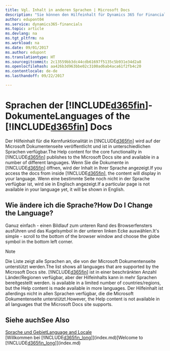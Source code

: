```yaml
---
title: Vgl. Inhalt in anderen Sprachen | Microsoft Docs
description: "Sie können den Hilfeinhalt für Dynamics 365 for Financials in anderen Sprachen anzeigen."
author: edupont04
ms.service: dynamics365-financials
ms.topic: article
ms.devlang: na
ms.tgt_pltfrm: na
ms.workload: na
ms.date: 09/01/2017
ms.author: edupont
ms.translationtype: HT
ms.sourcegitcommit: 2c13559bb3dc44cdb61697f5135c5b931e34d2a8
ms.openlocfilehash: aa426b3d963bbe02c3100ad6ab4aca61f2fb4c20
ms.contentlocale: de-de
ms.lasthandoff: 09/22/2017

---
```

# <a name="languages-of-the-included365finincludesd365finmdmd-docs"></a><span data-ttu-id="7b456-103">Sprachen der [!INCLUDE[d365fin](includes/d365fin_md.md)]-Dokumente</span><span class="sxs-lookup"><span data-stu-id="7b456-103">Languages of the [!INCLUDE[d365fin](includes/d365fin_md.md)] Docs</span></span>
<span data-ttu-id="7b456-104">Der Hilfeinhalt für die Kernfunktionalität in [!INCLUDE[d365fin](includes/d365fin_md.md)] wird auf der Microsoft Dokumentenseite veröffentlicht und ist in unterschiedlichen Sprachen verfügbar.</span><span class="sxs-lookup"><span data-stu-id="7b456-104">The Help content for the core functionality in [!INCLUDE[d365fin](includes/d365fin_md.md)] publishes to the Microsoft Docs site and available in a number of different languages.</span></span> <span data-ttu-id="7b456-105">Wenn Sie die Dokumente in [!INCLUDE[d365fin](includes/d365fin_md.md)] öffnen, wird der Inhalt in Ihrer Sprache angezeigt.</span><span class="sxs-lookup"><span data-stu-id="7b456-105">If you access the docs from inside [!INCLUDE[d365fin](includes/d365fin_md.md)], the content will display in your language.</span></span> <span data-ttu-id="7b456-106">Wenn eine bestimmte Seite noch nicht in der Sprache verfügbar ist, wird sie in Englisch angezeigt.</span><span class="sxs-lookup"><span data-stu-id="7b456-106">If a particular page is not available in your language yet, it will be shown in English.</span></span>

## <a name="how-do-i-change-the-language"></a><span data-ttu-id="7b456-107">Wie ändere ich die Sprache?</span><span class="sxs-lookup"><span data-stu-id="7b456-107">How Do I Change the Language?</span></span>
<span data-ttu-id="7b456-108">Ganuz einfach - einen Bildlauf zum unteren Rand des Browserfensters ausführen und das Kugelsymbol in der unteren linken Ecke auswählen.</span><span class="sxs-lookup"><span data-stu-id="7b456-108">It's simple - scroll to the bottom of the browser window and choose the globe symbol in the bottom left corner.</span></span>

> [!NOTE]  
> <span data-ttu-id="7b456-109">Die Liste zeigt alle Sprachen an, die von der Microsoft Dokumentenseite unterstützt werden.</span><span class="sxs-lookup"><span data-stu-id="7b456-109">The list shows all languages that are supported by the Microsoft Docs site.</span></span> [!INCLUDE[d365fin](includes/d365fin_md.md)]<span data-ttu-id="7b456-110"> ist in einer beschränkten Anzahl Länder/Regionen verfügbar, aber der  Hilfeinhalts kann in mehr Sprachen bereitgestellt werden.</span><span class="sxs-lookup"><span data-stu-id="7b456-110"> is available in a limited number of countries/regions, but the Help content is made available in more languages.</span></span> <span data-ttu-id="7b456-111">Der Hilfeinhalt ist allerdings nicht in allen Sprachen verfügbar, die die Microsoft Dokumentenseite unterstützt.</span><span class="sxs-lookup"><span data-stu-id="7b456-111">However, the Help content is not available in all languages that the Microsoft Docs site supports.</span></span>

## <a name="see-also"></a><span data-ttu-id="7b456-112">Siehe auch</span><span class="sxs-lookup"><span data-stu-id="7b456-112">See Also</span></span>
[<span data-ttu-id="7b456-113">Sprache und  Gebiet</span><span class="sxs-lookup"><span data-stu-id="7b456-113">Language and Locale</span></span>](about-locale-language.md)  
<span data-ttu-id="7b456-114">[Willkommen bei [!INCLUDE[d365fin_long](includes/d365fin_long_md.md)]](index.md)</span><span class="sxs-lookup"><span data-stu-id="7b456-114">[Welcome to [!INCLUDE[d365fin_long](includes/d365fin_long_md.md)]](index.md)</span></span>  

